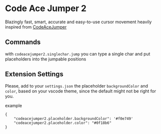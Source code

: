 # Code Ace Jumper 2

Blazingly fast, smart, accurate and easy-to-use cursor movement heavily inspired from [CodeAceJumper](https://github.com/lucax88x/CodeAceJumper)

## Commands

with `codeacejumper2.singlechar.jump` you can type a single char and put placeholders into the jumpable positions

## Extension Settings

Please, add to your `settings.json` the placeholder `backgroundColor` and `color`, based on your vscode theme, since the default might not be right for you.

example

```
{
    "codeacejumper2.placeholder.backgroundColor": '#f0e749'
    "codeacejumper2.placeholder.color": "#0f18b6"
}
```
